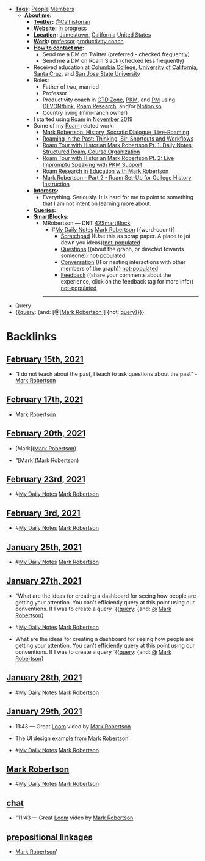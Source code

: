 - **[Tags](<Tags.md>):** [People](<People.md>) [Members](<Members.md>)
    - **[About me](<About me.md>):** 
        - **[Twitter](<Twitter.md>):** [@Calhistorian](https://www.twitter.com/calhistorian) 
        - **[Website](<Website.md>):** In progress
        - **[Location](<Location.md>):** [Jamestown](<Jamestown.md>), [California](<California.md>) [United States](<United States.md>)
        - **[Work](<Work.md>):** [professor](<professor.md>) [productivity coach](<productivity coach.md>) 
        - **[How to contact me](<How to contact me.md>):**
            - Send me a DM on Twitter (preferred - checked frequently)
            - Send me a DM on Roam Slack (checked less frequently)
        - Received education at [Columbia College](<Columbia College.md>), [University of California, Santa Cruz](<University of California, Santa Cruz.md>), and [San Jose State University](<San Jose State University.md>)
        - Roles:
            - Father of two, married
            - Professor
            - Productivity coach in [GTD Zone](<GTD Zone.md>), [PKM](<PKM.md>), and [PM](<PM.md>) using [DEVONthink](<DEVONthink.md>), [Roam Research](<Roam Research.md>), and/or [Notion.so](<Notion.so.md>)
            - Country living (mini-ranch owner)
        - I started using [Roam](<Roam.md>) in [November 2019](<November 2019.md>)
        - Some of my [Roam](<Roam.md>) related work:
            - [Mark Robertson: History, Socratic Dialogue, Live-Roaming](https://www.buzzsprout.com/1194506/4875515)
            - [Roaming in the Past: Thinking, Siri Shortcuts and Workflows](https://www.roambrain.com/roaming-in-the-past/)
            - [Roam Tour with Historian Mark Robertson Pt. 1: Daily Notes, Structured Roam, Course Organization](https://youtu.be/O3Chd8ECy2A)
            - [Roam Tour with Historian Mark Robertson Pt. 2: Live Impromptu Speaking with PKM Support](https://youtu.be/cO_z04mfG90)
            - [Roam Research in Education with Mark Robertson](https://youtu.be/bSbuOPgHL3E)
            - [Mark Robertson - Part 2 - Roam Set-Up for College History Instruction](https://youtu.be/_QJ6Nt2r_xg)
        - **[Interests](<Interests.md>):**
            - Everything. Seriously. It is hard for me to point to something that I am not intent on learning more about. 
        - **[Queries](<Queries.md>):**
        - **[SmartBlocks](<SmartBlocks.md>):**
            - MRobertson — DNT [42SmartBlock](<42SmartBlock.md>)
                - #[My Daily Notes](<My Daily Notes.md>) [Mark Robertson](<Mark Robertson.md>) {{word-count}}
                    - [Scratchpad](<Scratchpad.md>) ((Use this as scrap paper. A place to jot down you ideas))[not-populated](<not-populated.md>)
                    - [Questions](<Questions.md>) ((about the graph, or directed towards someone)) [not-populated](<not-populated.md>)
                    - [Conversation](<Conversation.md>) ((For nesting interactions with other members of the graph)) [not-populated](<not-populated.md>)
                    - [Feedback](<Feedback.md>) ((share your comments about the experience, click on the feedback tag for more info)) [not-populated](<not-populated.md>)
                - ---
- Query
- {{[query](<query.md>): {and: [@[[Mark Robertson](<@[[Mark Robertson.md>)]] {not: [query](<query.md>)}}}}

# Backlinks
## [February 15th, 2021](<February 15th, 2021.md>)
- "I do not teach about the past, I teach to ask questions about the past" - [Mark Robertson](<Mark Robertson.md>)

## [February 17th, 2021](<February 17th, 2021.md>)
- [Mark Robertson](<Mark Robertson.md>)

## [February 20th, 2021](<February 20th, 2021.md>)
- [Mark]([Mark Robertson](<Mark Robertson.md>))

- "[Mark]([Mark Robertson](<Mark Robertson.md>))

## [February 23rd, 2021](<February 23rd, 2021.md>)
- #[My Daily Notes](<My Daily Notes.md>) [Mark Robertson](<Mark Robertson.md>)

## [February 3rd, 2021](<February 3rd, 2021.md>)
- #[My Daily Notes](<My Daily Notes.md>) [Mark Robertson](<Mark Robertson.md>)

## [January 25th, 2021](<January 25th, 2021.md>)
- #[My Daily Notes](<My Daily Notes.md>) [Mark Robertson](<Mark Robertson.md>)

## [January 27th, 2021](<January 27th, 2021.md>)
- "What are the ideas for creating a dashboard for seeing how people are getting your attention. You can't efficiently query at this point using our conventions. If I was to create a query `{{[query](<query.md>): {and: [@](<@.md>) [Mark Robertson](<Mark Robertson.md>)}

- #[My Daily Notes](<My Daily Notes.md>) [Mark Robertson](<Mark Robertson.md>)

- What are the ideas for creating a dashboard for seeing how people are getting your attention. You can't efficiently query at this point using our conventions. If I was to create a query `{{[query](<query.md>): {and: [@](<@.md>) [Mark Robertson](<Mark Robertson.md>)}

## [January 28th, 2021](<January 28th, 2021.md>)
- #[My Daily Notes](<My Daily Notes.md>) [Mark Robertson](<Mark Robertson.md>)

## [January 29th, 2021](<January 29th, 2021.md>)
- 11:43 — Great [Loom](<Loom.md>) video by [Mark Robertson](<Mark Robertson.md>)

- The UI design [example](((lRBaD3yYL))) from [Mark Robertson](<Mark Robertson.md>)

- #[My Daily Notes](<My Daily Notes.md>) [Mark Robertson](<Mark Robertson.md>)

## [Mark Robertson](<Mark Robertson.md>)
- #[My Daily Notes](<My Daily Notes.md>) [Mark Robertson](<Mark Robertson.md>)

## [chat](<chat.md>)
- "11:43 — Great [Loom](<Loom.md>) video by [Mark Robertson](<Mark Robertson.md>)

## [prepositional linkages](<prepositional linkages.md>)
- [Mark Robertson](<Mark Robertson.md>)'

